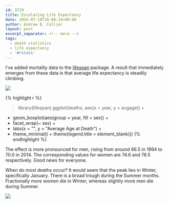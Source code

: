 ```yaml
---
id: 3719
title: Escalating Life Expectancy
date: 2016-07-18T16:00:34+00:00
author: Andrew B. Collier
layout: post
excerpt_separator: <!-- more -->
tags:
  - death statistics
  - life expectancy
  - '#rstats'
---
```

I've added mortality data to the [lifespan](https://github.com/DataWookie/lifespan) package. A result that immediately emerges from these data is that average life expectancy is steadily climbing.

<!-- more -->

<img src="{{ site.baseurl }}/static/img/2016/07/death-average-age.png">

{% highlight r %}
> library(lifespan)
> ggplot(deaths, aes(x = year, y = avgage)) +
+   geom_boxplot(aes(group = year, fill = sex)) +
+   facet_wrap(~ sex) +
+   labs(x = "", y = "Average Age at Death") +
+   theme_minimal() + theme(legend.title = element_blank())
{% endhighlight %}

The effect is more pronounced for men, rising from around 66.5 in 1994 to 70.0 in 2014. The corresponding values for women are 74.6 and 76.5 respectively. Good news for everyone.

When do most deaths occur? It would seem that the peak lies in Winter, specifically January. There is a broad trough during the Summer months. Fractionally more women die in Winter, whereas slightly more men die during Summer.

<img src="{{ site.baseurl }}/static/img/2016/07/deaths-per-day.png">
